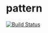 # pattern
[![Build Status](https://travis-ci.org/patilsagar10/pattern.svg?branch=master)](https://travis-ci.org/patilsagar10/pattern)
